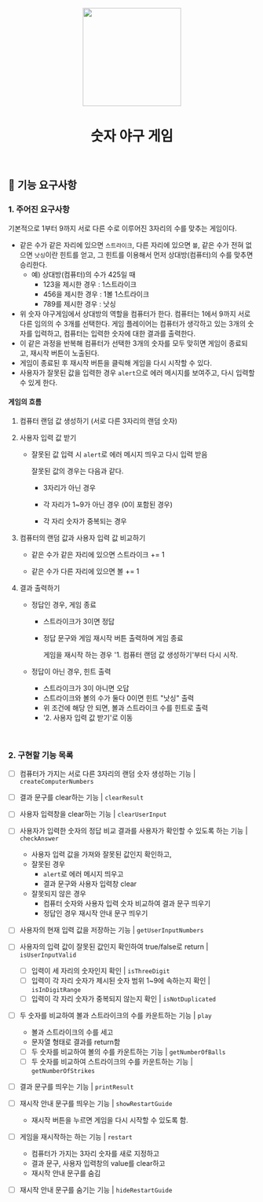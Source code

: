 <p align="middle" >
  <img width="200px;" src="https://github.com/woowacourse/javascript-baseball-precourse/blob/main/images/baseball_icon.png?raw=true"/>
</p>
<h1 align="middle">숫자 야구 게임</h1>

<br>

## 🎯 기능 요구사항

### 1. 주어진 요구사항

기본적으로 1부터 9까지 서로 다른 수로 이루어진 3자리의 수를 맞추는 게임이다.

- 같은 수가 같은 자리에 있으면 `스트라이크`, 다른 자리에 있으면 `볼`, 같은 수가 전혀 없으면 `낫싱`이란 힌트를 얻고, 그 힌트를 이용해서 먼저 상대방(컴퓨터)의 수를 맞추면 승리한다.
  - 예) 상대방(컴퓨터)의 수가 425일 때
    - 123을 제시한 경우 : 1스트라이크
    - 456을 제시한 경우 : 1볼 1스트라이크
    - 789를 제시한 경우 : 낫싱
- 위 숫자 야구게임에서 상대방의 역할을 컴퓨터가 한다. 컴퓨터는 1에서 9까지 서로 다른 임의의 수 3개를 선택한다. 게임 플레이어는 컴퓨터가 생각하고 있는 3개의 숫자를 입력하고, 컴퓨터는 입력한 숫자에 대한 결과를 출력한다.
- 이 같은 과정을 반복해 컴퓨터가 선택한 3개의 숫자를 모두 맞히면 게임이 종료되고, 재시작 버튼이 노출된다.
- 게임이 종료된 후 재시작 버튼을 클릭해 게임을 다시 시작할 수 있다.
- 사용자가 잘못된 값을 입력한 경우 `alert`으로 에러 메시지를 보여주고, 다시 입력할 수 있게 한다.

#### 게임의 흐름

1. 컴퓨터 랜덤 값 생성하기 (서로 다른 3자리의 랜덤 숫자)

2. 사용자 입력 값 받기

   - 잘못된 값 입력 시 `alert`로 에러 메시지 띄우고 다시 입력 받음

     잘못된 값의 경우는 다음과 같다.

     - 3자리가 아닌 경우

     - 각 자리가 1~9가 아닌 경우 (0이 포함된 경우)
     - 각 자리 숫자가 중복되는 경우

3. 컴퓨터의 랜덤 값과 사용자 입력 값 비교하기

   - 같은 수가 같은 자리에 있으면 스트라이크 += 1

   - 같은 수가 다른 자리에 있으면 볼 += 1

4. 결과 출력하기

   - 정답인 경우, 게임 종료

     - 스트라이크가 3이면 정답

     - 정답 문구와 게임 재시작 버튼 출력하며 게임 종료

       게임을 재시작 하는 경우 '1. 컴퓨터 랜덤 값 생성하기'부터 다시 시작.

   - 정답이 아닌 경우, 힌트 출력

     - 스트라이크가 3이 아니면 오답
     - 스트라이크와 볼의 수가 둘다 0이면 힌트 "낫싱" 출력
     - 위 조건에 해당 안 되면, 볼과 스트라이크 수를 힌트로 출력
     - '2. 사용자 입력 값 받기'로 이동

<br>

### 2. 구현할 기능 목록

- [ ] 컴퓨터가 가지는 서로 다른 3자리의 랜덤 숫자 생성하는 기능 | `createComputerNumbers`
- [ ] 결과 문구를 clear하는 기능 | `clearResult`
- [ ] 사용자 입력창을 clear하는 기능 | `clearUserInput`

- [ ] 사용자가 입력한 숫자의 정답 비교 결과를 사용자가 확인할 수 있도록 하는 기능 | `checkAnswer`
  - 사용자 입력 값을 가져와 잘못된 값인지 확인하고,
  - 잘못된 경우
    - `alert`로 에러 메시지 띄우고
    - 결과 문구와 사용자 입력창 clear
  - 잘못되지 않은 경우
    - 컴퓨터 숫자와 사용자 입력 숫자 비교하여 결과 문구 띄우기
    - 정답인 경우 재시작 안내 문구 띄우기
- [ ] 사용자의 현재 입력 값을 저장하는 기능 | `getUserInputNumbers`
- [ ] 사용자의 입력 값이 잘못된 값인지 확인하여 true/false로 return | `isUserInputValid`
  - [ ] 입력이 세 자리의 숫자인지 확인 | `isThreeDigit`
  - [ ] 입력이 각 자리 숫자가 제시된 숫자 범위 1~9에 속하는지 확인 | `isInDigitRange`
  - [ ] 입력이 각 자리 숫자가 중복되지 않는지 확인 | `isNotDuplicated`
- [ ] 두 숫자를 비교하여 볼과 스트라이크의 수를 카운트하는 기능 | `play`
  - 볼과 스트라이크의 수를 세고
  - 문자열 형태로 결과를 return함
  - [ ] 두 숫자를 비교하여 볼의 수를 카운트하는 기능 | `getNumberOfBalls`
  - [ ] 두 숫자를 비교하여 스트라이크의 수를 카운트하는 기능 | `getNumberOfStrikes`
- [ ] 결과 문구를 띄우는 기능 | `printResult`
- [ ] 재시작 안내 문구를 띄우는 기능 | `showRestartGuide`
  - 재시작 버튼을 누르면 게임을 다시 시작할 수 있도록 함.
- [ ] 게임을 재시작하는 하는 기능 | `restart`
  - 컴퓨터가 가지는 3자리 숫자를 새로 지정하고
  - 결과 문구, 사용자 입력창의 value를 clear하고
  - 재시작 안내 문구를 숨김
- [ ] 재시작 안내 문구를 숨기는 기능 | `hideRestartGuide`
